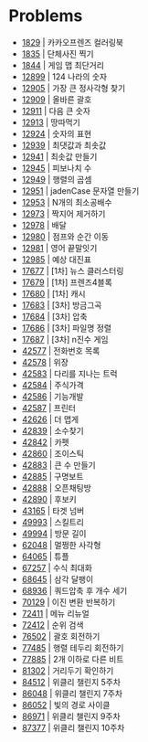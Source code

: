 # Problems

- [1829](https://programmers.co.kr/learn/courses/30/lessons/1829?language=java) | 카카오프렌즈 컬러링북
- [1835](https://programmers.co.kr/learn/courses/30/lessons/1835?language=java) | 단체사진 찍기
- [1844](https://programmers.co.kr/learn/courses/30/lessons/1844?language=java) | 게임 맵 최단거리
- [12899](https://programmers.co.kr/learn/courses/30/lessons/12899?language=java) | 124 나라의 숫자
- [12905](https://programmers.co.kr/learn/courses/30/lessons/12905?language=java) | 가장 큰 정사각형 찾기
- [12909](https://programmers.co.kr/learn/courses/30/lessons/12909?language=java) | 올바른 괄호
- [12911](https://programmers.co.kr/learn/courses/30/lessons/12911?language=java) | 다음 큰 숫자
- [12913](https://programmers.co.kr/learn/courses/30/lessons/12913?language=java) | 땅따먹기
- [12924](https://programmers.co.kr/learn/courses/30/lessons/12924?language=java) | 숫자의 표현
- [12939](https://programmers.co.kr/learn/courses/30/lessons/12939?language=java) | 최댓값과 최솟값
- [12941](https://programmers.co.kr/learn/courses/30/lessons/12941?language=java) | 최솟값 만들기
- [12945](https://programmers.co.kr/learn/courses/30/lessons/12945?language=java) | 피보나치 수
- [12949](https://programmers.co.kr/learn/courses/30/lessons/12949?language=java) | 행렬의 곱셈
- [12951](https://programmers.co.kr/learn/courses/30/lessons/12951?language=java) | jadenCase 문자열 만들기
- [12953](https://programmers.co.kr/learn/courses/30/lessons/12953?language=java) | N개의 최소공배수
- [12973](https://programmers.co.kr/learn/courses/30/lessons/12973?language=java) | 짝지어 제거하기
- [12978](https://programmers.co.kr/learn/courses/30/lessons/12978?language=java) | 배달
- [12980](https://programmers.co.kr/learn/courses/30/lessons/12980?language=java) | 점프와 순간 이동
- [12981](https://programmers.co.kr/learn/courses/30/lessons/12981?language=java) | 영어 끝말잇기
- [12985](https://programmers.co.kr/learn/courses/30/lessons/12985?language=java) | 예상 대진표
- [17677](https://programmers.co.kr/learn/courses/30/lessons/17677?language=java) | [1차] 뉴스 클러스터링
- [17679](https://programmers.co.kr/learn/courses/30/lessons/17679?language=java) | [1차] 프렌즈4블록
- [17680](https://programmers.co.kr/learn/courses/30/lessons/17680?language=java) | [1차] 캐시
- [17683](https://programmers.co.kr/learn/courses/30/lessons/17683?language=java) | [3차] 방금그곡
- [17684](https://programmers.co.kr/learn/courses/30/lessons/17684?language=java) | [3차] 압축
- [17686](https://programmers.co.kr/learn/courses/30/lessons/17686?language=java) | [3차] 파일명 정렬
- [17687](https://programmers.co.kr/learn/courses/30/lessons/17687?language=java) | [3차] n진수 게임
- [42577](https://programmers.co.kr/learn/courses/30/lessons/42577?language=java) | 전화번호 목록
- [42578](https://programmers.co.kr/learn/courses/30/lessons/42578?language=java) | 위장
- [42583](https://programmers.co.kr/learn/courses/30/lessons/42583?language=java) | 다리를 지나는 트럭
- [42584](https://programmers.co.kr/learn/courses/30/lessons/42584?language=java) | 주식가격
- [42586](https://programmers.co.kr/learn/courses/30/lessons/42586?language=java) | 기능개발
- [42587](https://programmers.co.kr/learn/courses/30/lessons/42587?language=java) | 프린터
- [42626](https://programmers.co.kr/learn/courses/30/lessons/42626?language=java) | 더 맵게
- [42839](https://programmers.co.kr/learn/courses/30/lessons/42839?language=java) | 소수찾기
- [42842](https://programmers.co.kr/learn/courses/30/lessons/42842?language=java) | 카펫
- [42860](https://programmers.co.kr/learn/courses/30/lessons/42860?language=java) | 조이스틱
- [42883](https://programmers.co.kr/learn/courses/30/lessons/42883?language=java) | 큰 수 만들기
- [42885](https://programmers.co.kr/learn/courses/30/lessons/42885?language=java) | 구명보트
- [42888](https://programmers.co.kr/learn/courses/30/lessons/42888?language=java) | 오픈채팅방
- [42890](https://programmers.co.kr/learn/courses/30/lessons/42890?language=java) | 후보키
- [43165](https://programmers.co.kr/learn/courses/30/lessons/43165?language=java) | 타겟 넘버
- [49993](https://programmers.co.kr/learn/courses/30/lessons/49993?language=java) | 스킬트리
- [49994](https://programmers.co.kr/learn/courses/30/lessons/49994?language=java) | 방문 길이
- [62048](https://programmers.co.kr/learn/courses/30/lessons/62048?language=java) | 멀쩡한 사각형
- [64065](https://programmers.co.kr/learn/courses/30/lessons/64065?language=java) | 튜플
- [67257](https://programmers.co.kr/learn/courses/30/lessons/67257?language=java) | 수식 최대화
- [68645](https://programmers.co.kr/learn/courses/30/lessons/68645?language=java) | 삼각 달팽이
- [68936](https://programmers.co.kr/learn/courses/30/lessons/68936?language=java) | 쿼드압축 후 개수 세기
- [70129](https://programmers.co.kr/learn/courses/30/lessons/70129?language=java) | 이진 변환 반복하기
- [72411](https://programmers.co.kr/learn/courses/30/lessons/72411?language=java) | 메뉴 리뉴얼
- [72412](https://programmers.co.kr/learn/courses/30/lessons/72412?language=java) | 순위 검색
- [76502](https://programmers.co.kr/learn/courses/30/lessons/76502?language=java) | 괄호 회전하기
- [77485](https://programmers.co.kr/learn/courses/30/lessons/77485?language=java) | 행렬 테두리 회전하기
- [77885](https://programmers.co.kr/learn/courses/30/lessons/77885?language=java) | 2개 이하로 다른 비트
- [81302](https://programmers.co.kr/learn/courses/30/lessons/81302?language=java) | 거리두기 확인하기
- [84512](https://programmers.co.kr/learn/courses/30/lessons/84512?language=java) | 위클리 챌린지 5주차
- [86048](https://programmers.co.kr/learn/courses/30/lessons/86048?language=java) | 위클리 챌린지 7주차
- [86052](https://programmers.co.kr/learn/courses/30/lessons/86052?language=java) | 빛의 경로 사이클
- [86971](https://programmers.co.kr/learn/courses/30/lessons/86971?language=java) | 위클리 챌린지 9주차
- [87377](https://programmers.co.kr/learn/courses/30/lessons/87377?language=java) | 위클리 챌린지 10주차
